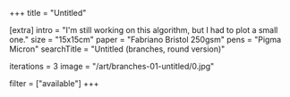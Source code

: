 +++
title = "Untitled"

[extra]
intro = "I'm still working on this algorithm, but I had to plot a small one."
size = "15x15cm"
paper = "Fabriano Bristol 250gsm"
pens = "Pigma Micron"
searchTitle = "Untitled (branches, round version)"

iterations = 3
image = "/art/branches-01-untitled/0.jpg"

filter = ["available"]
+++
